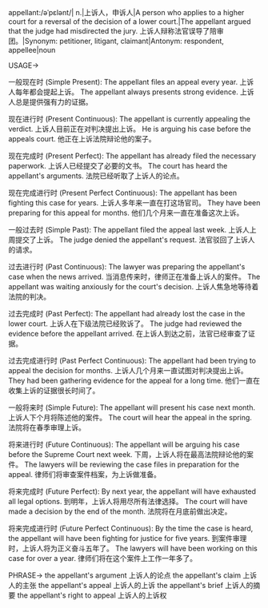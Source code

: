 appellant:/əˈpɛlənt/| n.|上诉人，申诉人|A person who applies to a higher court for a reversal of the decision of a lower court.|The appellant argued that the judge had misdirected the jury. 上诉人辩称法官误导了陪审团。|Synonym: petitioner, litigant, claimant|Antonym: respondent, appellee|noun

USAGE->

一般现在时 (Simple Present):
The appellant files an appeal every year.  上诉人每年都会提起上诉。
The appellant always presents strong evidence. 上诉人总是提供强有力的证据。

现在进行时 (Present Continuous):
The appellant is currently appealing the verdict. 上诉人目前正在对判决提出上诉。
He is arguing his case before the appeals court. 他正在上诉法院辩论他的案子。

现在完成时 (Present Perfect):
The appellant has already filed the necessary paperwork. 上诉人已经提交了必要的文书。
The court has heard the appellant's arguments. 法院已经听取了上诉人的论点。

现在完成进行时 (Present Perfect Continuous):
The appellant has been fighting this case for years. 上诉人多年来一直在打这场官司。
They have been preparing for this appeal for months. 他们几个月来一直在准备这次上诉。

一般过去时 (Simple Past):
The appellant filed the appeal last week.  上诉人上周提交了上诉。
The judge denied the appellant's request. 法官驳回了上诉人的请求。


过去进行时 (Past Continuous):
The lawyer was preparing the appellant's case when the news arrived.  当消息传来时，律师正在准备上诉人的案件。
The appellant was waiting anxiously for the court's decision. 上诉人焦急地等待着法院的判决。

过去完成时 (Past Perfect):
The appellant had already lost the case in the lower court. 上诉人在下级法院已经败诉了。
The judge had reviewed the evidence before the appellant arrived. 在上诉人到达之前，法官已经审查了证据。

过去完成进行时 (Past Perfect Continuous):
The appellant had been trying to appeal the decision for months. 上诉人几个月来一直试图对判决提出上诉。
They had been gathering evidence for the appeal for a long time. 他们一直在收集上诉的证据很长时间了。

一般将来时 (Simple Future):
The appellant will present his case next month. 上诉人下个月将陈述他的案件。
The court will hear the appeal in the spring. 法院将在春季审理上诉。

将来进行时 (Future Continuous):
The appellant will be arguing his case before the Supreme Court next week. 下周，上诉人将在最高法院辩论他的案件。
The lawyers will be reviewing the case files in preparation for the appeal. 律师们将审查案件档案，为上诉做准备。

将来完成时 (Future Perfect):
By next year, the appellant will have exhausted all legal options. 到明年，上诉人将用尽所有法律选择。
The court will have made a decision by the end of the month. 法院将在月底前做出决定。


将来完成进行时 (Future Perfect Continuous):
By the time the case is heard, the appellant will have been fighting for justice for five years. 到案件审理时，上诉人将为正义奋斗五年了。
The lawyers will have been working on this case for over a year. 律师们将在这个案件上工作一年多了。


PHRASE->
the appellant's argument  上诉人的论点
the appellant's claim  上诉人的主张
the appellant's appeal  上诉人的上诉
the appellant's brief  上诉人的摘要
the appellant's right to appeal  上诉人的上诉权

